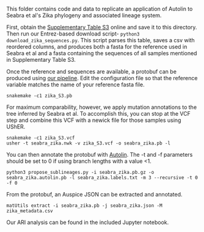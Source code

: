 This folder contains code and data to replicate an application of Autolin to Seabra et al's Zika phylogeny and associated lineage system.

First, obtain the [Supplementary Table S3](https://academic.oup.com/ve/article/8/1/veac029/6555351#351081937) online and save it to this directory. Then run our Entrez-based download script- `python3 download_zika_sequences.py`. This script parses this table, saves a csv with reordered columns, and produces both a fasta for the reference used in Seabra et al and a fasta containing the sequences of all samples mentioned in Supplementary Table S3. 

Once the reference and sequences are available, a protobuf can be produced using [our pipeline](https://github.com/jmcbroome/pathogen-protobuf). Edit the configuration file so that the reference variable matches the name of your reference fasta file. 

```
snakemake -c1 zika_S3.pb
```

For maximum comparability, however, we apply mutation annotations to the tree inferred by Seabra et al. To accomplish this, you can stop at the VCF step and combine this VCF with a newick file for those samples using UShER.

```
snakemake -c1 zika_S3.vcf
usher -t seabra_zika.nwk -v zika_S3.vcf -o seabra_zika.pb -l
```

You can then annotate the protobuf with [Autolin](https://github.com/jmcbroome/autolin/blob/main/propose_sublineages.py). The -t and -f parameters should be set to 0 if using branch lengths with a value <1.

```
python3 propose_sublineages.py -i seabra_zika.pb.gz -o seabra_zika.autolin.pb -l seabra_zika.labels.txt -m 3 --recursive -t 0 -f 0
```

From the protobuf, an Auspice JSON can be extracted and annotated.

```
matUtils extract -i seabra_zika.pb -j seabra_zika.json -M zika_metadata.csv
```

Our ARI analysis can be found in the included Jupyter notebook.